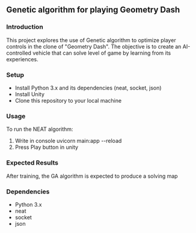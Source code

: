 ## Genetic algorithm for playing Geometry Dash

### Introduction

This project explores the use of Genetic algorithm to optimize player controls in the clone of "Geometry Dash". The objective is to create an AI-controlled vehicle that can solve level of game by learning from its experiences.

### Setup

- Install Python 3.x and its dependencies (neat, socket, json)
- Install Unity
- Clone this repository to your local machine

### Usage

To run the NEAT algorithm:

1. Write in console uvicorn main:app --reload
2. Press Play button in unity

### Expected Results

After training, the GA algorithm is expected to produce a solving map

### Dependencies

- Python 3.x
- neat
- socket
- json

